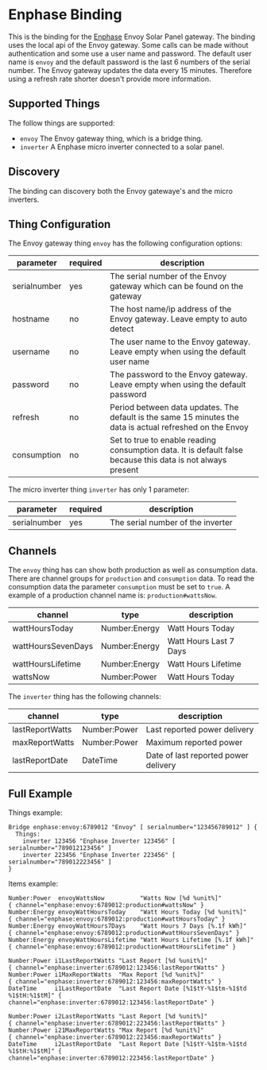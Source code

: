 # Enphase Binding

This is the binding for the [Enphase](https://enphase.com/) Envoy Solar Panel gateway.
The binding uses the local api of the Envoy gateway.
Some calls can be made without authentication and some use a user name and password.
The default user name is `envoy` and the default password is the last 6 numbers of the serial number.
The Envoy gateway updates the data every 15 minutes.
Therefore using a refresh rate shorter doesn't provide more information.

## Supported Things

The follow things are supported:

* `envoy` The Envoy gateway thing, which is a bridge thing.
* `inverter` A Enphase micro inverter connected to a solar panel.

## Discovery

The binding can discovery both the Envoy gatewaye's and the micro inverters.

## Thing Configuration

The Envoy gateway thing `envoy` has the following configuration options:

| parameter    | required | description                                                                                                 |
|--------------|----------|-------------------------------------------------------------------------------------------------------------|
| serialnumber | yes      | The serial number of the Envoy gateway which can be found on the gateway                                    |
| hostname     | no       | The host name/ip address of the Envoy gateway. Leave empty to auto detect                                   |
| username     | no       | The user name to the Envoy gateway. Leave empty when using the default user name                            |
| password     | no       | The password to the Envoy gateway. Leave empty when using the default password                              |
| refresh      | no       | Period between data updates. The default is the same 15 minutes the data is actual refreshed on the Envoy   |
| consumption  | no       | Set to true to enable reading consumption data. It is default false because this data is not always present |

The micro inverter thing `inverter` has only 1 parameter:

| parameter    | required | description                       |
|--------------|----------|-----------------------------------|
| serialnumber | yes      | The serial number of the inverter |

## Channels

The `envoy` thing has can show both production as well as consumption data.
There are channel groups for `production` and `consumption` data.
To read the consumption data the parameter `consumption` must be set to `true`.
A example of a production channel name is: `production#wattsNow`.

| channel            | type          | description            |
|--------------------|---------------|------------------------|
| wattHoursToday     | Number:Energy | Watt Hours Today       |
| wattHoursSevenDays | Number:Energy | Watt Hours Last 7 Days |
| wattHoursLifetime  | Number:Energy | Watt Hours Lifetime    |
| wattsNow           | Number:Power  | Watt Hours Today       |

The `inverter` thing has the following channels:

| channel         | type         | description                          |
|-----------------|--------------|--------------------------------------|
| lastReportWatts | Number:Power | Last reported power delivery         |
| maxReportWatts  | Number:Power | Maximum reported power               |
| lastReportDate  | DateTime     | Date of last reported power delivery |

## Full Example

Things example:

```
Bridge enphase:envoy:6789012 "Envoy" [ serialnumber="123456789012" ] {
  Things:
    inverter 123456 "Enphase Inverter 123456" [ serialnumber="789012123456" ]
    inverter 223456 "Enphase Inverter 223456" [ serialnumber="789012223456" ]
}
```

Items example:

```
Number:Power  envoyWattsNow          "Watts Now [%d %unit%]"          { channel="enphase:envoy:6789012:production#wattsNow" }
Number:Energy envoyWattHoursToday    "Watt Hours Today [%d %unit%]"   { channel="enphase:envoy:6789012:production#wattHoursToday" }
Number:Energy envoyWattHours7Days    "Watt Hours 7 Days [%.1f kWh]"   { channel="enphase:envoy:6789012:production#wattHoursSevenDays" }
Number:Energy envoyWattHoursLifetime "Watt Hours Lifetime [%.1f kWh]" { channel="enphase:envoy:6789012:production#wattHoursLifetime" }

Number:Power i1LastReportWatts "Last Report [%d %unit%]"                          { channel="enphase:inverter:6789012:123456:lastReportWatts" }
Number:Power i1MaxReportWatts  "Max Report [%d %unit%]"                           { channel="enphase:inverter:6789012:123456:maxReportWatts" }
DateTime     i1LastReportDate  "Last Report Date [%1$tY-%1$tm-%1$td %1$tH:%1$tM]" { channel="enphase:inverter:6789012:123456:lastReportDate" }

Number:Power i2LastReportWatts "Last Report [%d %unit%]"                          { channel="enphase:inverter:6789012:223456:lastReportWatts" }
Number:Power i21MaxReportWatts "Max Report [%d %unit%]"                           { channel="enphase:inverter:6789012:223456:maxReportWatts" }
DateTime     i2LastReportDate  "Last Report Date [%1$tY-%1$tm-%1$td %1$tH:%1$tM]" { channel="enphase:inverter:6789012:223456:lastReportDate" }

```
